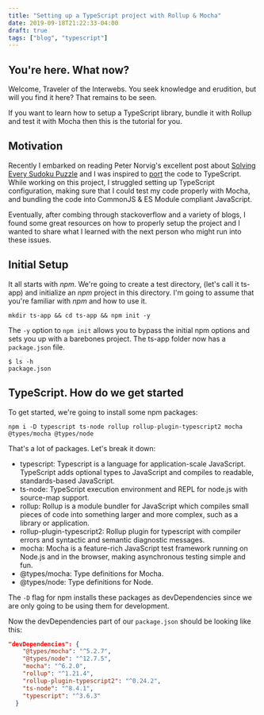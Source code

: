 ```yaml
---
title: "Setting up a TypeScript project with Rollup & Mocha"
date: 2019-09-18T21:22:33-04:00
draft: true
tags: ["blog", "typescript"]
---
```


## You're here. What now?

Welcome, Traveler of the Interwebs. You seek knowledge and erudition, but will you find it here? That remains to be seen.

If you want to learn how to setup a TypeScript library, bundle it with Rollup and test it with Mocha then this is the tutorial for you.

## Motivation

Recently I embarked on reading Peter Norvig's excellent post about [Solving Every Sudoku Puzzle](http://norvig.com/sudoku.html) and I was inspired to [port](https://github.com/itsrainingmani/yass) the code to TypeScript. While working on this project, I struggled setting up TypeScript configuration, making sure that I could test my code properly with Mocha, and bundling the code into CommonJS & ES Module compliant JavaScript.

Eventually, after combing through stackoverflow and a variety of blogs, I found some great resources on how to properly setup the project and I wanted to share what I learned with the next person who might run into these issues.

## Initial Setup

It all starts with *npm*. We're going to create a test directory, (let's call it ts-app) and initialize an *npm* project in this directory.
I'm going to assume that you're familiar with *npm* and how to use it.

```shell
mkdir ts-app && cd ts-app && npm init -y
```

The `-y` option to `npm init` allows you to bypass the initial npm options and sets you up with a barebones project.
The ts-app folder now has a `package.json` file.

```shell
$ ls -h
package.json
```

## TypeScript. How do we get started

To get started, we're going to install some npm packages:

```shell
npm i -D typescript ts-node rollup rollup-plugin-typescript2 mocha @types/mocha @types/node
```

That's a lot of packages. Let's break it down:

* typescript: Typescript is a language for application-scale JavaScript. TypeScript adds optional types to JavaScript and compiles to readable, standards-based JavaScript.
* ts-node: TypeScript execution environment and REPL for node.js with source-map support.
* rollup: Rollup is a module bundler for JavaScript which compiles small pieces of code into something larger and more complex, such as a library or application.
* rollup-plugin-typescript2: Rollup plugin for typescript with compiler errors and syntactic and semantic diagnostic messages.
* mocha: Mocha is a feature-rich JavaScript test framework running on Node.js and in the browser, making asynchronous testing simple and fun.
* @types/mocha: Type definitions for Mocha.
* @types/node: Type definitions for Node.

The `-D` flag for npm installs these packages as devDependencies since we are only going to be using them for development.

Now the devDependencies part of our `package.json` should be looking like this:

```json
"devDependencies": {
    "@types/mocha": "^5.2.7",
    "@types/node": "^12.7.5",
    "mocha": "^6.2.0",
    "rollup": "^1.21.4",
    "rollup-plugin-typescript2": "^0.24.2",
    "ts-node": "^8.4.1",
    "typescript": "^3.6.3"
  }
```
